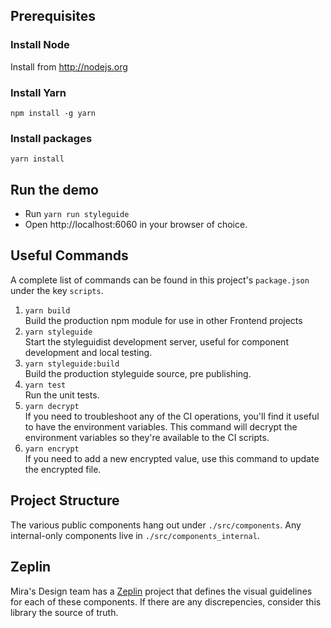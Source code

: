 ## Prerequisites

### Install Node

Install from http://nodejs.org

### Install Yarn

```npm install -g yarn```

### Install packages

```yarn install```

## Run the demo

* Run `yarn run styleguide`
* Open http://localhost:6060 in your browser of choice.


## Useful Commands
A complete list of commands can be found in this project's `package.json` under the key `scripts`.

1. `yarn build`  
Build the production npm module for use in other Frontend projects
2. `yarn styleguide`  
Start the styleguidist development server, useful for component development and local testing.
3. `yarn styleguide:build`  
Build the production styleguide source, pre publishing.
4. `yarn test`  
Run the unit tests.
5. `yarn decrypt`  
If you need to troubleshoot any of the CI operations, you'll find it useful to have the environment variables. This command will decrypt the environment variables so they're available to the CI scripts.
6. `yarn encrypt`  
If you need to add a new encrypted value, use this command to update the encrypted file.

## Project Structure

The various public components hang out under `./src/components`. Any internal-only components live in `./src/components_internal`.

## Zeplin

Mira's Design team has a [Zeplin](https://app.zeplin.io/project/58ee6d2560180d67d850f45e) project that defines the visual guidelines for each of these components. If there are any discrepencies, consider this library the source of truth.
